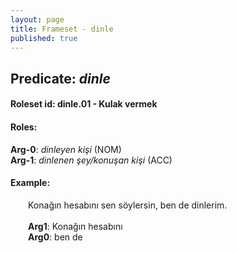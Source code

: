 ```yaml
---
layout: page
title: Frameset - dinle
published: true
---
```

<h2>Predicate: <i>dinle</i></h2>
<h4>Roleset id: dinle.01 - Kulak vermek<br>
<h4>Roles:</h4>
<b>Arg-0</b>: <i>dinleyen kişi</i>  (NOM) <br>
<b>Arg-1</b>: <i>dinlenen şey/konuşan kişi</i>  (ACC) <br>
<h4>Example:</h4>
&emsp;&emsp;Konağın hesabını sen söylersin, ben de dinlerim.<br><br>
&emsp;&emsp;<b>Arg1</b>:  Konağın hesabını<br>
&emsp;&emsp;<b>Arg0</b>:  ben de<br>

